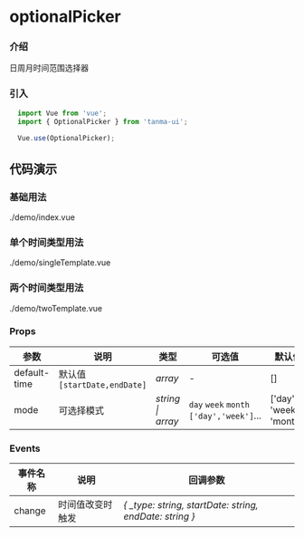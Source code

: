 # optionalPicker

### 介绍

日周月时间范围选择器

### 引入

```js
  import Vue from 'vue';
  import { OptionalPicker } from 'tanma-ui';
  
  Vue.use(OptionalPicker);
```

## 代码演示

### 基础用法

<demo-code>./demo/index.vue</demo-code>

### 单个时间类型用法
<demo-code>./demo/singleTemplate.vue</demo-code>

### 两个时间类型用法
<demo-code>./demo/twoTemplate.vue</demo-code>


### Props
参数 | 说明 | 类型 | 可选值 | 默认值 
-- | -- | -- | -- | --
default-time | 默认值`[startDate,endDate]` | _array_ | - | []
mode | 可选择模式 | _string \|  array_ | `day` `week` `month` `['day','week']`... | ['day', 'week', 'month']

### Events
事件名称 | 说明 | 回调参数
-- | -- | -- |
change | 时间值改变时触发 | _{ \_type: string, startDate: string, endDate: string }_ |
